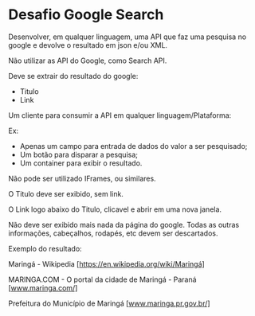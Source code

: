 # Desafio Google Search

Desenvolver, em qualquer linguagem, uma API que faz uma pesquisa no google e devolve o resultado em json e/ou XML.

Não utilizar as API do Google, como Search API.

Deve se extrair do resultado do google:
- Titulo
- Link
   

Um cliente para consumir a API em qualquer linguagem/Plataforma:

Ex:
- Apenas um campo para entrada de dados do valor a ser pesquisado;
- Um botão para disparar a pesquisa;
- Um container para exibir o resultado.
   
Não pode ser utilizado IFrames, ou similares.

O Titulo deve ser exibido, sem link.

O Link logo abaixo do Titulo, clicavel e abrir em uma nova janela.

Não deve ser exibido mais nada da página do google. Todas as outras informações, cabeçalhos, rodapés, etc devem ser descartados.

Exemplo do resultado:

Maringá - Wikipedia
[https://en.wikipedia.org/wiki/Maringá]


MARINGA.COM - O portal da cidade de Maringá - Paraná
[www.maringa.com/]


Prefeitura do Município de Maringá
[www.maringa.pr.gov.br/]
